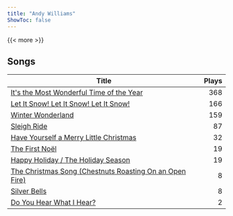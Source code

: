 ```yaml
---
title: "Andy Williams"
ShowToc: false
---
```


{{< more >}}

## Songs
Title | Plays 
----- | -----: 
[It's the Most Wonderful Time of the Year](/songs/its-the-most-wonderful-time-of-the-year) | 368
[Let It Snow! Let It Snow! Let It Snow!](/songs/let-it-snow-let-it-snow-let-it-snow) | 166
[Winter Wonderland](/songs/winter-wonderland) | 159
[Sleigh Ride](/songs/sleigh-ride) | 87
[Have Yourself a Merry Little Christmas](/songs/have-yourself-a-merry-little-christmas) | 32
[The First Noël](/songs/the-first-noel) | 19
[Happy Holiday / The Holiday Season](/songs/happy-holiday-the-holiday-season) | 19
[The Christmas Song (Chestnuts Roasting On an Open Fire)](/songs/the-christmas-song-chestnuts-roasting-on-an-open-fire) | 8
[Silver Bells](/songs/silver-bells) | 8
[Do You Hear What I Hear?](/songs/do-you-hear-what-i-hear) | 2

